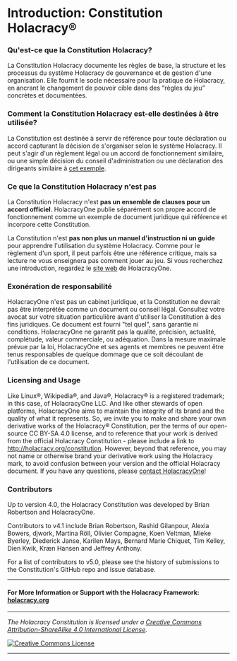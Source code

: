 # Introduction: Constitution Holacracy®

### Qu'est-ce que la Constitution Holacracy?

La Constitution Holacracy documente les règles de base, la structure et les processus du système Holacracy de gouvernance et de gestion d'une organisation. Elle fournit le socle nécessaire pour la pratique de Holacracy, en ancrant le changement de pouvoir cible dans des “règles du jeu” concrètes et documentées.

### Comment la Constitution Holacracy est-elle destinées à être utilisée?
La Constitution est destinée à servir de référence pour toute déclaration ou accord  capturant la décision de s'organiser selon le système Holacracy. Il peut s'agir d'un règlement légal ou un accord de fonctionnement similaire, ou une simple décision du conseil d'administration ou une déclaration des dirigeants similaire à <a href="https://github.com/holacracyone/Holacracy-Constitution/blob/master/Adoption%20Declaration.md" target="_blank">cet exemple</a>.

### Ce que la Constitution Holacracy n'est pas
La Constitution Holacracy n'est **pas un ensemble de clauses pour un accord officiel**. HolacracyOne publie séparément son propre accord de fonctionnement comme un exemple de document juridique qui référence et incorpore cette Constitution.

La Constitution n'est **pas non plus un manuel d'instruction ni un guide** pour apprendre l'utilisation du système Holacracy. Comme pour le règlement d'un sport, il peut parfois être une référence critique, mais sa lecture ne vous enseignera pas comment jouer au jeu. Si vous recherchez une introduction, regardez le <a href="http://holacracy.org" target="_blank">site web</a> de HolacracyOne.

### Exonération de responsabilité
HolacracyOne n'est pas un cabinet juridique, et la Constitution ne devrait pas être interprétée comme un document ou conseil légal. Consultez votre avocat sur votre situation particulière avant d'utiliser la Constitution à des fins juridiques. Ce document est fourni "tel quel", sans garantie ni conditions. HolacracyOne ne garantit pas la qualité, précision, actualité, complétude, valeur commerciale, ou adéquation. Dans la mesure maximale prévue par la loi, HolacracyOne et ses agents et membres ne peuvent être tenus responsables de quelque dommage que ce soit découlant de l'utilisation de ce document.

### Licensing and Usage
Like Linux®, Wikipedia®, and Java®, Holacracy® is a registered trademark; in this case, of HolacracyOne LLC. And like other stewards of open platforms, HolacracyOne aims to maintain the integrity of its brand and the quality of what it represents. So, we invite you to make and share your own derivative works of the Holacracy® Constitution, per the terms of our open-source CC BY-SA 4.0 license, and to reference that your work is derived from the official Holacracy Constitution - please include a link to http://holacracy.org/constitution. However, beyond that reference, you may not name or otherwise brand your derivative work using the Holacracy mark, to avoid confusion between your version and the official Holacracy document. If you have any questions, please <a href="http://www.holacracy.org/contact/" target="_blank">contact HolacracyOne</a>!

### Contributors
Up to version 4.0, the Holacracy Constitution was developed by Brian Robertson and HolacracyOne. 

Contributors to v4.1 include Brian Robertson, Rashid Gilanpour, Alexia Bowers, djwork, Martina Röll, Olivier Compagne, Koen Veltman, Mieke Byerley, Diederick Janse, Karilen Mays, Bernard Marie Chiquet, Tim Kelley, Dien Kwik, Kræn Hansen and Jeffrey Anthony.

For a list of contributors to v5.0, please see the history of submissions to the Constitution's GitHub repo and issue database.

---

#### For More Information or Support with the Holacracy Framework: <a href="http://holacracy.org" target="_blank">holacracy.org</a>

---

*_The Holacracy Constitution is licensed under a <a rel="license" href="http://creativecommons.org/licenses/by-sa/4.0/">Creative Commons Attribution-ShareAlike 4.0 International License</a>._*

<a rel="license" href="http://creativecommons.org/licenses/by-sa/4.0/" target="_blank"><img alt="Creative Commons License" style="border-width:0" src="https://i.creativecommons.org/l/by-sa/4.0/88x31.png" /></a> 

---
